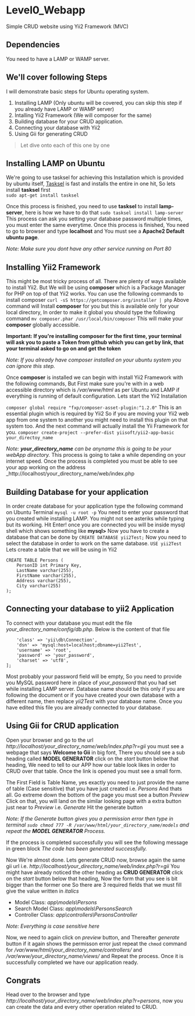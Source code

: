 # Level0_Webapp
Simple CRUD website using Yii2 Framework (MVC)

## Dependencies 
You need to have a LAMP or WAMP server.

## We'll cover following Steps  
I will demonstrate basic steps for Ubuntu operating system.

1. Installing LAMP (Only ubuntu will be covered, you can skip this step if you already have LAMP or WAMP server)
2. Intalling Yii2 Framework (We will composer for the same)
3. Building database for your CRUD application. 
4. Connecting your database with Yii2
5. Using Gii for generating CRUD 

> Let dive onto each of this one by one

[1]: https://wiki.debian.org/tasksel "Tasksel"
## Installing LAMP on Ubuntu
We're going to use tasksel for achieving this Installation which is provided by ubuntu itself, [Tasksel][1] is fast and installs the entire in one hit, So lets install __tasksel__ first  
 `sudo apt-get install tasksel`
 
 Once this process is finished, you need to use __tasksel__ to install __lamp-server__, here is how we have to do that 
 `sudo tasksel install lamp-server`
 This process can ask you setting your database password multiple times, you must enter the same everytime. Once this process is finished, You need to go to browser and type __localhost__ and You must see a __Apache2 Default ubuntu page__.
 
 _Note: Make sure you dont have any other service running on Port 80_ 
 
 ## Installing Yii2 Framework 
 This might be most tricky process of all. There are plenty of ways available to install Yii2. But We will be using __composer__ which is a Package Manager for PHP on top of that Yii2 works. You can use the following commands to install composer
 `curl -sS https://getcomposer.org/installer | php`
 Above command will Install __composer__ for you but this is available only for your local directory, In order to make it global you should type the following command 
 `mv composer.phar /usr/local/bin/composer` 
 This will make your __composer__ globally accessible. 
 
 __Important: If you're installing composer for the first time, your terminal will ask you to paste a Token from github which you can get by link, that your terminal asked to go on and get the token__ 
 
 _Note: If you already have composer installed on your ubuntu system you can ignore this step._
 
 Once __composer__ is installed we can begin with install Yii2 Framework with the following commands, But First make sure you're with in a web accessible directory which is _/var/www/html_ as per Ubuntu and LAMP if everything is running of default configuration. Lets start the Yii2 Installation
 
 `composer global require "fxp/composer-asset-plugin:^1.2.0"`
  This is an essential plugin which is required by Yii2 So if you are moving your Yii2 web app from one system to another you might need to install this plugin on that system too. And the next command will actually install the Yii Framework for you.
  `composer create-project --prefer-dist yiisoft/yii2-app-basic your_directoy_name`
  
_Note: __your_directory_name__ can be anyname this is going to be your webApp directory._
This process is going to take a while depending on your internet speed. Once the process is completed you must be able to see your app working on the address _http://localhost/your_directory_name/web/index.php 

## Building Database for your application 
In order create database for your application type the following command on Ubuntu Terminal
`mysql -u root -p` 
You need to enter your password that you created while installing LAMP. You might not see asteriks while typing but its working. Hit Enter! once you are connected you will be inside mysql shell which shows something like __mysql>__ Now you have to create a database that can be done by 
`CREATE DATABASE yii2Test;` 
Now you need to select the database in order to work on the same database. 
`USE yii2Test` 
Lets create a table that we will be using in Yii2 
```
CREATE TABLE Persons (
    PersonID int Primary Key,
    LastName varchar(255),
    FirstName varchar(255),
    Address varchar(255),
    City varchar(255)
); 
```
## Connecting your database to yii2 Application
To connect with your database you must edit the file _your_directory_name/config/db.php_. Below is the content of that file 
```return [
    'class' => 'yii\db\Connection',
    'dsn' => 'mysql:host=localhost;dbname=yii2Test',
    'username' => 'root',
    'password' => 'your_password',
    'charset' => 'utf8',
];
```
Most probably your password field will be empty, So you need to provide you MySQL password here in place of _your_password_ that you had set while installing LAMP server. Database name should be this only if you are following the document or if you have created your own database with a different name, then replace _yii2Test_ with your database name. Once you have edited this file you are already connected to your database.

## Using Gii for CRUD application
Open your browser and go to the url _http://localhost/your_directory_name/web/index.php?r=gii_ you must see a webpage that says __Welcome to Gii__ in big font, There you should see a sub heading called __MODEL GENERATOR__ click on the _start_ button below that heading, We need to tell to our APP how our table look likes in order to CRUD over that table. Once the link is opened you must see a small form. 

The First Field is Table Name, yes exactly you need to just provide the name of table (Case sensitive) that you have just created i.e. _Persons_ And thats all. Go extreme down the bottom of the page you must see a button _Preview_ Click on that, you will land on the similar looking page with a extra button just near to _Preview_ i.e. _Generate_ Hit the generate button 

_Note: If the Generate button gives you a permission error then type in terminal `sudo chmod 777 -R /var/www/html/your_directory_name/models` and repeat the __MODEL GENERATOR__ Process._

If the process is completed successfully you will see the following message in green block _The code has been generated successfully._

Now We're almost done. Lets generate CRUD now, browse again the same gii url i.e. _http://localhost/your_directory_name/web/index.php?r=gii_ You might have already noticed the other heading as __CRUD GENERATOR__ click on the _start_ button below that heading, Now the form that you see is bit bigger than the former one So there are 3 required fields that we must fill give the value written in _italics_
* Model Class: _app\models\Persons_
* Search Model Class: _app\models\PersonsSearch_
* Controller Class: _app\controllers\PersonsController_ 

_Note: Everything is case sensitive here_ 

Now, we need to again click on _preview_ button, and Thereafter _generate_ button if it again shows the permisson error just repeat the `chmod` command for _/var/www/html/your_directory_name/controllers/_ and _/var/www/your_directory_name/views/_ and Repeat the process. Once it is successfully completed we have our application ready. 

## Congrats
Head over to the browser and type _http://localhost/your_directory_name/web/index.php?r=persons_, now you can create the data and every other operation related to CRUD. 
